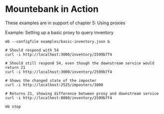 # Mountebank in Action

These examples are in support of chapter 5: Using proxies

Example: Setting up a basic proxy to query inventory

````
mb --configfile examples/basic-inventory.json &

# Should respond with 54
curl -i http://localhost:3000/inventory/2599b7f4

# Should still respond 54, even though the downstream service would return 21
curl -i http://localhost:3000/inventory/2599b7f4

# Shows the changed state of the imposter
curl -i http://localhost:2525/imposters/3000

# Returns 21, showing difference between proxy and downstream service
curl -i http://localhost:8080/inventory/2599b7f4

mb stop
````
